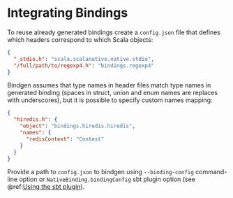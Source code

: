 # Integrating Bindings

To reuse already generated bindings create a `config.json` file that defines which headers correspond to which Scala objects:

```json
{
  "_stdio.h": "scala.scalanative.native.stdio",
  "/full/path/to/regexp4.h": "bindings.regexp4"
}
```

Bindgen assumes that type names in header files match type names in generated binding (spaces in struct, union and enum
names are replaces with underscores), but it is possible to specify custom names mapping:

```json
{
  "hiredis.h": {
    "object": "bindings.hiredis.hiredis",
    "names": {
      "redisContext": "Context"
    }
  }
}
```

Provide a path to `config.json` to bindgen using `--binding-config` command-line option or `NativeBinding.bindingConfig`
sbt plugin option (see @ref:[Using the sbt plugin](sbt.md)).
